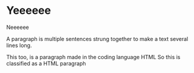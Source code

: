 # Yeeeeee
Neeeeee


<p>
  A paragraph is multiple sentences strung together to make a text several lines long.
</p>
<p>
    This too, is a paragraph made in the coding language HTML
    So this is classified as a HTML paragraph
</p>
